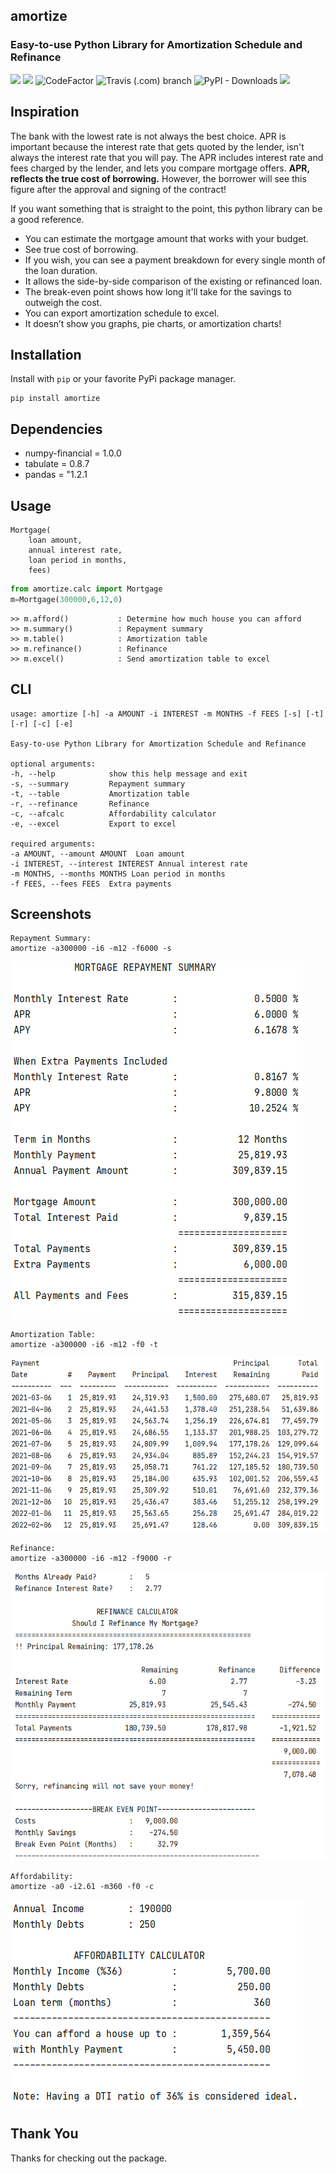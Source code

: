 ## __amortize__
### **Easy-to-use Python Library for Amortization Schedule and Refinance**

<p align=left>
    <a target="_blank" ><img src="https://img.shields.io/pypi/pyversions/amortize?style=flat-square"></a>
    <a target="_blank" ><img src="https://img.shields.io/pypi/v/amortize"></a>
    <a href="https://www.codefactor.io/repository/github/ahmetserguns/amortize/overview/main"></a>
    <a target="_blank" ><img src="https://www.codefactor.io/repository/github/ahmetserguns/amortize/badge/main" alt="CodeFactor" /></a>
    <a target="_blank" ><img alt="Travis (.com) branch" src="https://img.shields.io/travis/com/ahmetserguns/amortize/main?logo=Travis"></a>
    <a target="_blank" ><img alt="PyPI - Downloads" src="https://img.shields.io/pypi/dm/amortize"></a>
   <a target="_blank" ><img src="https://img.shields.io/static/v1?label=status&message=stable&color=<Green>"></a>
</p>

## __Inspiration__

 The bank with the lowest rate is not always the best choice. APR is important because the interest rate that gets quoted by the lender, isn't always the interest rate that you will pay. The APR includes interest rate and fees charged by the lender, and lets you compare mortgage offers. __APR, reflects the true cost of borrowing.__ However, the borrower will see this figure after the approval and signing of the contract!

If you want something that is straight to the point, this python library can be a good reference.

- You can estimate the mortgage amount that works with your budget.
- See true cost of borrowing.
- If you wish, you can see a payment breakdown for every single month of the loan duration.
- It allows the side-by-side comparison of the existing or refinanced loan.
- The break-even point shows how long it'll take for the savings to outweigh the cost.
- You can export amortization schedule to excel.
- It doesn’t show you graphs, pie charts, or amortization charts!


## __Installation__

Install with `pip` or your favorite PyPi package manager.

    pip install amortize

## __Dependencies__

* numpy-financial = 1.0.0
* tabulate = 0.8.7
* pandas = "1.2.1


## __Usage__
    
    Mortgage(
        loan amount,
        annual interest rate,
        loan period in months,
        fees)

```python
from amortize.calc import Mortgage    
m=Mortgage(300000,6,12,0)
```

    >> m.afford()           : Determine how much house you can afford
    >> m.summary()          : Repayment summary
    >> m.table()            : Amortization table
    >> m.refinance()        : Refinance
    >> m.excel()            : Send amortization table to excel
   

## __CLI__
    usage: amortize [-h] -a AMOUNT -i INTEREST -m MONTHS -f FEES [-s] [-t] [-r] [-c] [-e]

    Easy-to-use Python Library for Amortization Schedule and Refinance

    optional arguments:
    -h, --help            show this help message and exit
    -s, --summary         Repayment summary
    -t, --table           Amortization table
    -r, --refinance       Refinance
    -c, --afcalc          Affordability calculator
    -e, --excel           Export to excel

    required arguments:
    -a AMOUNT, --amount AMOUNT  Loan amount
    -i INTEREST, --interest INTEREST Annual interest rate
    -m MONTHS, --months MONTHS Loan period in months
    -f FEES, --fees FEES  Extra payments



## __Screenshots__
   
    Repayment Summary:
    amortize -a300000 -i6 -m12 -f6000 -s
![](https://github.com/ahmetserguns/amortize/raw/main/images/summary.png) 


    Amortization Table:
    amortize -a300000 -i6 -m12 -f0 -t
![](https://github.com/ahmetserguns/amortize/raw/main/images/table.png) 

    Refinance:
    amortize -a300000 -i6 -m12 -f9000 -r
![](https://github.com/ahmetserguns/amortize/raw/main/images/refinance.png) 


    Affordability:
    amortize -a0 -i2.61 -m360 -f0 -c
![](https://github.com/ahmetserguns/amortize/raw/main/images/affords.png) 




## __Thank You__
Thanks for checking out the package.    

